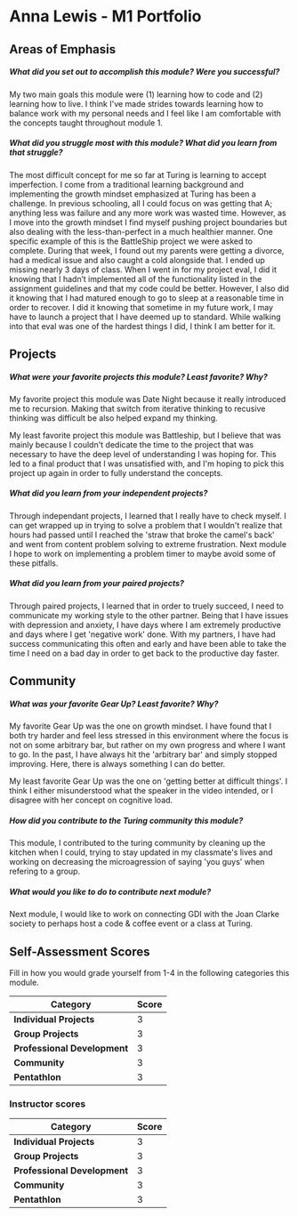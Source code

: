 # Anna Lewis - M1 Portfolio

## Areas of Emphasis

##### What did you set out to accomplish this module? Were you successful?

My two main goals this module were (1) learning how to code and (2) learning how to live. I think I've made strides towards learning how to balance work with my personal needs and I feel like I am comfortable with the concepts taught throughout module 1.

##### What did you struggle most with this module? What did you learn from that struggle?

The most difficult concept for me so far at Turing is learning to accept imperfection. I come from a traditional learning background and implementing the growth mindset emphasized at Turing has been a challenge. In previous schooling, all I could focus on was getting that A; anything less was failure and any more work was wasted time. However, as I move into the growth mindset I find myself pushing project boundaries but also dealing with the less-than-perfect in a much healthier manner. One specific example of this is the BattleShip project we were asked to complete. During that week, I found out my parents were getting a divorce, had a medical issue and also caught a cold alongside that. I ended up missing nearly 3 days of class. When I went in for my project eval, I did it knowing that I hadn’t implemented all of the functionality listed in the assignment guidelines and that my code could be better. However, I also did it knowing that I had matured enough to go to sleep at a reasonable time in order to recover. I did it knowing that sometime in my future work, I may have to launch a project that I have deemed up to standard. While walking into that eval was one of the hardest things I did, I think I am better for it.

## Projects

##### What were your favorite projects this module? Least favorite? Why?

My favorite project this module was Date Night because it really introduced me to recursion. Making that switch from iterative thinking to recusive thinking was difficult be also helped expand my thinking.

My least favorite project this module was Battleship, but I believe that was mainly because I couldn't dedicate the time to the project that was necessary to have the deep level of understanding I was hoping for. This led to a final product that I was unsatisfied with, and I'm hoping to pick this project up again in order to fully understand the concepts.

##### What did you learn from your independent projects?

Through independant projects, I learned that I really have to check myself. I can get wrapped up in trying to solve a problem that I wouldn't realize that hours had passed until I reached the 'straw that broke the camel's back' and went from content problem solving to extreme frustration. Next module I hope to work on implementing a problem timer to maybe avoid some of these pitfalls.

##### What did you learn from your paired projects?

Through paired projects, I learned that in order to truely succeed, I need to communicate my working style to the other partner. Being that I have issues with depression and anxiety, I have days where I am extremely productive and days where I get 'negative work' done. With my partners, I have had success communicating this often and early and have been able to take the time I need on a bad day in order to get back to the productive day faster.

## Community

##### What was your favorite Gear Up? Least favorite? Why?

My favorite Gear Up was the one on growth mindset. I have found that I both try harder and feel less stressed in this environment where the focus is not on some arbitrary bar, but rather on my own progress and where I want to go. In the past, I have always hit the 'arbitrary bar' and simply stopped improving. Here, there is always something I can do better.

My least favorite Gear Up was the one on 'getting better at difficult things'. I think I either misunderstood what the speaker in the video intended, or I disagree with her concept on cognitive load.

##### How did you contribute to the Turing community this module?

This module, I contributed to the turing community by cleaning up the kitchen when I could, trying to stay updated in my classmate's lives and working on decreasing the microagression of saying 'you guys' when refering to a group.

##### What would you like to do to contribute next module?

Next module, I would like to work on connecting GDI with the Joan Clarke society to perhaps host a code & coffee event or a class at Turing.

## Self-Assessment Scores

Fill in how you would grade yourself from 1-4 in the following categories this module.

| Category                     | Score |
| -----------------------------| ----- |
| **Individual Projects**      |   3   |
| **Group Projects**           |   3   |
| **Professional Development** |   3   |
| **Community**                |   3   |
| **Pentathlon**               |   3   |

### Instructor scores


| Category                     | Score |
| -----------------------------| ----- |
| **Individual Projects**      |   3   |
| **Group Projects**           |   3   |
| **Professional Development** |   3   |
| **Community**                |   3   |
| **Pentathlon**               |   3   |
